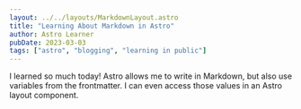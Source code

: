 ```yaml
---
layout: ../../layouts/MarkdownLayout.astro
title: "Learning About Markdown in Astro"
author: Astro Learner
pubDate: 2023-03-03
tags: ["astro", "blogging", "learning in public"]
---
```


I learned so much today! Astro allows me to write in Markdown, but also use variables from the frontmatter. I can even access those values in an Astro layout component.
